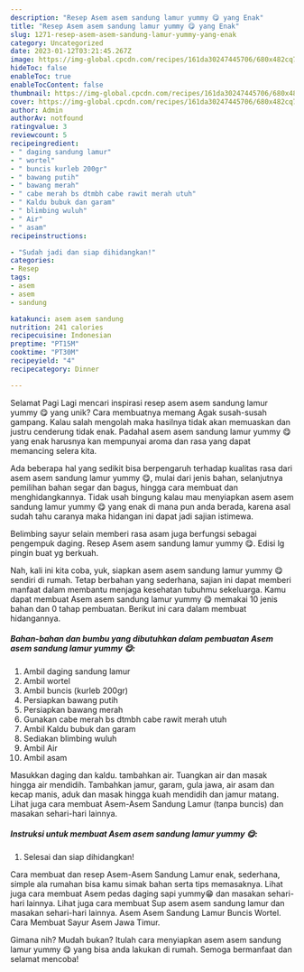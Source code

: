 ```yaml
---
description: "Resep Asem asem sandung lamur yummy 😋 yang Enak"
title: "Resep Asem asem sandung lamur yummy 😋 yang Enak"
slug: 1271-resep-asem-asem-sandung-lamur-yummy-yang-enak
category: Uncategorized
date: 2023-01-12T03:21:45.267Z
image: https://img-global.cpcdn.com/recipes/161da30247445706/680x482cq70/asem-asem-sandung-lamur-yummy-foto-resep-utama.jpg
hideToc: false
enableToc: true
enableTocContent: false
thumbnail: https://img-global.cpcdn.com/recipes/161da30247445706/680x482cq70/asem-asem-sandung-lamur-yummy-foto-resep-utama.jpg
cover: https://img-global.cpcdn.com/recipes/161da30247445706/680x482cq70/asem-asem-sandung-lamur-yummy-foto-resep-utama.jpg
author: Admin
authorAv: notfound
ratingvalue: 3
reviewcount: 5
recipeingredient:
- " daging sandung lamur"
- " wortel"
- " buncis kurleb 200gr"
- " bawang putih"
- " bawang merah"
- " cabe merah bs dtmbh cabe rawit merah utuh"
- " Kaldu bubuk dan garam"
- " blimbing wuluh"
- " Air"
- " asam"
recipeinstructions:

- "Sudah jadi dan siap dihidangkan!"
categories:
- Resep
tags:
- asem
- asem
- sandung

katakunci: asem asem sandung 
nutrition: 241 calories
recipecuisine: Indonesian
preptime: "PT15M"
cooktime: "PT30M"
recipeyield: "4"
recipecategory: Dinner

---
```



Selamat Pagi Lagi mencari inspirasi resep asem asem sandung lamur yummy 😋 yang unik? Cara membuatnya memang Agak susah-susah gampang. Kalau salah mengolah maka hasilnya tidak akan memuaskan dan justru cenderung tidak enak. Padahal asem asem sandung lamur yummy 😋 yang enak harusnya kan mempunyai aroma dan rasa yang dapat memancing selera kita.


Ada beberapa hal yang sedikit bisa berpengaruh terhadap kualitas rasa dari asem asem sandung lamur yummy 😋, mulai dari jenis bahan, selanjutnya pemilihan bahan segar dan bagus, hingga cara membuat dan menghidangkannya. Tidak usah bingung kalau mau menyiapkan asem asem sandung lamur yummy 😋 yang enak di mana pun anda berada, karena asal sudah tahu caranya maka hidangan ini dapat jadi sajian istimewa.

Belimbing sayur selain memberi rasa asam juga berfungsi sebagai pengempuk daging. Resep Asem asem sandung lamur yummy 😋. Edisi lg pingin buat yg berkuah.


Nah, kali ini kita coba, yuk, siapkan asem asem sandung lamur yummy 😋 sendiri di rumah. Tetap berbahan yang sederhana, sajian ini dapat memberi manfaat dalam membantu menjaga kesehatan tubuhmu sekeluarga. Kamu dapat membuat Asem asem sandung lamur yummy 😋 memakai 10 jenis bahan dan 0 tahap pembuatan. Berikut ini cara dalam membuat hidangannya.

<!--inarticleads1-->

##### Bahan-bahan dan bumbu yang dibutuhkan dalam pembuatan Asem asem sandung lamur yummy 😋:

1. Ambil  daging sandung lamur
1. Ambil  wortel
1. Ambil  buncis (kurleb 200gr)
1. Persiapkan  bawang putih
1. Persiapkan  bawang merah
1. Gunakan  cabe merah bs dtmbh cabe rawit merah utuh
1. Ambil  Kaldu bubuk dan garam
1. Sediakan  blimbing wuluh
1. Ambil  Air
1. Ambil  asam


Masukkan daging dan kaldu. tambahkan air. Tuangkan air dan masak hingga air mendidih. Tambahkan jamur, garam, gula jawa, air asam dan kecap manis, aduk dan masak hingga kuah mendidih dan jamur matang. Lihat juga cara membuat Asem-Asem Sandung Lamur (tanpa buncis) dan masakan sehari-hari lainnya. 

<!--inarticleads2-->

##### Instruksi untuk membuat Asem asem sandung lamur yummy 😋:


1. Selesai dan siap dihidangkan!

Cara membuat dan resep Asem-Asem Sandung Lamur enak, sederhana, simple ala rumahan bisa kamu simak bahan serta tips memasaknya. Lihat juga cara membuat Asem pedas daging sapi yummy😁 dan masakan sehari-hari lainnya. Lihat juga cara membuat Sup asem asem sandung lamur dan masakan sehari-hari lainnya. Asem Asem Sandung Lamur Buncis Wortel. Cara Membuat Sayur Asem Jawa Timur. 

Gimana nih? Mudah bukan? Itulah cara menyiapkan asem asem sandung lamur yummy 😋 yang bisa anda lakukan di rumah. Semoga bermanfaat dan selamat mencoba!
